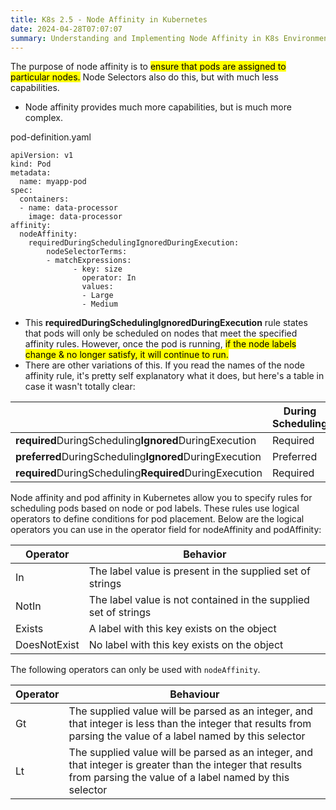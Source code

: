 ```yaml
---
title: K8s 2.5 - Node Affinity in Kubernetes
date: 2024-04-28T07:07:07
summary: Understanding and Implementing Node Affinity in K8s Environments
---
```

The purpose of node affinity is to <mark>ensure that pods are assigned to particular nodes.</mark> Node Selectors also do this, but with much less capabilities.
- Node affinity provides much more capabilities, but is much more complex.

pod-definition.yaml
```
apiVersion: v1
kind: Pod
metadata:
  name: myapp-pod
spec:
  containers:
  - name: data-processor
    image: data-processor
affinity:
  nodeAffinity:
    requiredDuringSchedulingIgnoredDuringExecution:
	    nodeSelectorTerms:
	    - matchExpressions:
	          - key: size
	            operator: In
	            values:
	            - Large
	            - Medium
```
- This **requiredDuringSchedulingIgnoredDuringExecution** rule states that pods will only be scheduled on nodes that meet the specified affinity rules. However, once the pod is running, <mark>if the node labels change & no longer satisfy, it will continue to run.</mark>
- There are other variations of this. If you read the names of the node affinity rule, it's pretty self explanatory what it does, but here's a table in case it wasn't totally clear:

|  | During Scheduling | During Execution |
| ---- | ---- | ---- |
| **required**DuringScheduling**Ignored**DuringExecution | Required | Ignored |
| **preferred**DuringScheduling**Ignored**DuringExecution | Preferred | Ignored |
| **required**DuringScheduling**Required**DuringExecution | Required | Required |

Node affinity and pod affinity in Kubernetes allow you to specify rules for scheduling pods based on node or pod labels. These rules use logical operators to define conditions for pod placement. Below are the logical operators you can use in the operator field for nodeAffinity and podAffinity:

| Operator     | Behavior                                                                |
|--------------|-------------------------------------------------------------------------|
| In           | The label value is present in the supplied set of strings               |
| NotIn        | The label value is not contained in the supplied set of strings         |
| Exists       | A label with this key exists on the object                              |
| DoesNotExist | No label with this key exists on the object                              |

The following operators can only be used with `nodeAffinity`.

| Operator | Behaviour                                                                                                                                                           |
|----------|---------------------------------------------------------------------------------------------------------------------------------------------------------------------|
| Gt       | The supplied value will be parsed as an integer, and that integer is less than the integer that results from parsing the value of a label named by this selector |
| Lt       | The supplied value will be parsed as an integer, and that integer is greater than the integer that results from parsing the value of a label named by this selector |
